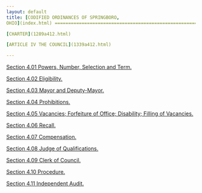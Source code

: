 ```yaml
---
layout: default 
title: [CODIFIED ORDINANCES OF SPRINGBORO,
OHIO](index.html) =====================================================

[CHARTER](1289a412.html)

[ARTICLE IV THE COUNCIL](1339a412.html)

---
```


[Section 4.01 Powers, Number, Selection and Term.](133ba412.html)

[Section 4.02 Eligibility.](1341a412.html)

[Section 4.03 Mayor and Deputy-Mayor.](1346a412.html)

[Section 4.04 Prohibitions.](134ca412.html)

[Section 4.05 Vacancies; Forfeiture of Office; Disability; Filling of
Vacancies.](1353a412.html)

[Section 4.06 Recall.](135fa412.html)

[Section 4.07 Compensation.](1368a412.html)

[Section 4.08 Judge of Qualifications.](136da412.html)

[Section 4.09 Clerk of Council.](1372a412.html)

[Section 4.10 Procedure.](1377a412.html)

[Section 4.11 Independent Audit.](137da412.html)
